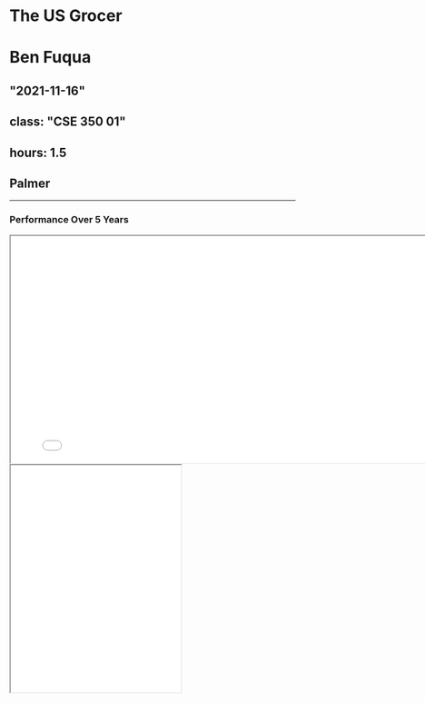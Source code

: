 # The US Grocer
# Ben Fuqua
## "2021-11-16"
## class: "CSE 350 01"
## hours: 1.5 
## Palmer
----------------------------------------

### Performance Over 5 Years

<iframe src = 'kroger_time.html' width = 800 height = 400></iframe>

<iframe src = 'profits_time.html' widht = 800 height = 400></iframe>